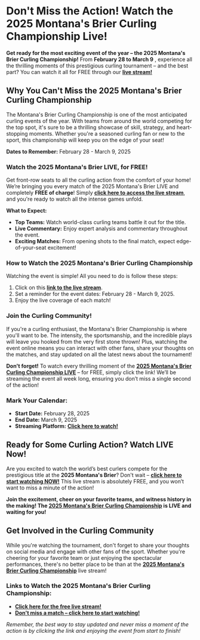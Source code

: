 # Don't Miss the Action! Watch the 2025 Montana's Brier Curling Championship Live!

**Get ready for the most exciting event of the year – the 2025 Montana's Brier Curling Championship!** From **February 28 to March 9** , experience all the thrilling moments of this prestigious curling tournament – and the best part? You can watch it all for FREE through our [**live stream!**](https://tinyurl.com/livestreamfreeo?st=2025montanasbrier&si=gh)

## Why You Can't Miss the 2025 Montana's Brier Curling Championship

The Montana's Brier Curling Championship is one of the most anticipated curling events of the year. With teams from around the world competing for the top spot, it's sure to be a thrilling showcase of skill, strategy, and heart-stopping moments. Whether you're a seasoned curling fan or new to the sport, this championship will keep you on the edge of your seat!

**Dates to Remember:** February 28 - March 9, 2025

### Watch the 2025 Montana's Brier LIVE, for FREE!

Get front-row seats to all the curling action from the comfort of your home! We’re bringing you every match of the 2025 Montana's Brier LIVE and completely **FREE of charge**! Simply [**click here to access the live stream**](https://tinyurl.com/livestreamfreeo?st=2025montanasbrier&si=gh), and you're ready to watch all the intense games unfold.

**What to Expect:**

- **Top Teams:** Watch world-class curling teams battle it out for the title.
- **Live Commentary:** Enjoy expert analysis and commentary throughout the event.
- **Exciting Matches:** From opening shots to the final match, expect edge-of-your-seat excitement!

### How to Watch the 2025 Montana's Brier Curling Championship

Watching the event is simple! All you need to do is follow these steps:

1. Click on this [**link to the live stream**](https://tinyurl.com/livestreamfreeo?st=2025montanasbrier&si=gh).
2. Set a reminder for the event dates: February 28 - March 9, 2025.
3. Enjoy the live coverage of each match!

### Join the Curling Community!

If you're a curling enthusiast, the Montana's Brier Championship is where you'll want to be. The intensity, the sportsmanship, and the incredible plays will leave you hooked from the very first stone thrown! Plus, watching the event online means you can interact with other fans, share your thoughts on the matches, and stay updated on all the latest news about the tournament!

**Don't forget!** To watch every thrilling moment of the [**2025 Montana's Brier Curling Championship LIVE**](https://tinyurl.com/livestreamfreeo?st=2025montanasbrier&si=gh) – for FREE, simply click the link! We’ll be streaming the event all week long, ensuring you don’t miss a single second of the action!

### Mark Your Calendar:

- **Start Date:** February 28, 2025
- **End Date:** March 9, 2025
- **Streaming Platform:** [**Click here to watch!**](https://tinyurl.com/livestreamfreeo?st=2025montanasbrier&si=gh)

## Ready for Some Curling Action? Watch LIVE Now!

Are you excited to watch the world’s best curlers compete for the prestigious title at the **2025 Montana's Brier**? Don't wait – [**click here to start watching NOW!**](https://tinyurl.com/livestreamfreeo?st=2025montanasbrier&si=gh) This live stream is absolutely FREE, and you won’t want to miss a minute of the action!

**Join the excitement, cheer on your favorite teams, and witness history in the making! The [2025 Montana's Brier Curling Championship](https://tinyurl.com/livestreamfreeo?st=2025montanasbrier&si=gh) is LIVE and waiting for you!**

## Get Involved in the Curling Community

While you're watching the tournament, don't forget to share your thoughts on social media and engage with other fans of the sport. Whether you're cheering for your favorite team or just enjoying the spectacular performances, there's no better place to be than at the [**2025 Montana's Brier Curling Championship**](https://tinyurl.com/livestreamfreeo?st=2025montanasbrier&si=gh) live stream!

### Links to Watch the 2025 Montana's Brier Curling Championship:

- [**Click here for the free live stream!**](https://tinyurl.com/livestreamfreeo?st=2025montanasbrier&si=gh)
- [**Don't miss a match – click here to start watching!**](https://tinyurl.com/livestreamfreeo?st=2025montanasbrier&si=gh)

_Remember, the best way to stay updated and never miss a moment of the action is by clicking the link and enjoying the event from start to finish!_
